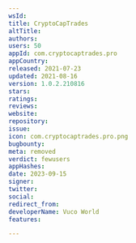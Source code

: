 ```yaml
---
wsId: 
title: CryptoCapTrades
altTitle: 
authors: 
users: 50
appId: com.cryptocaptrades.pro
appCountry: 
released: 2021-07-23
updated: 2021-08-16
version: 1.0.2.210816
stars: 
ratings: 
reviews: 
website: 
repository: 
issue: 
icon: com.cryptocaptrades.pro.png
bugbounty: 
meta: removed
verdict: fewusers
appHashes: 
date: 2023-09-15
signer: 
twitter: 
social: 
redirect_from: 
developerName: Vuco World
features: 

---
```


